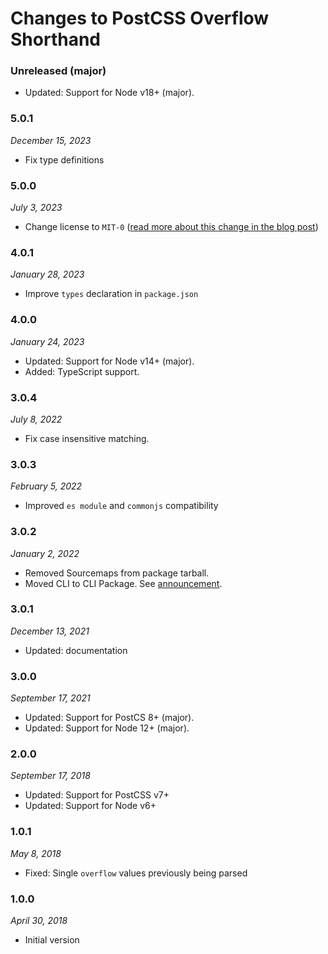 # Changes to PostCSS Overflow Shorthand

### Unreleased (major)

- Updated: Support for Node v18+ (major).

### 5.0.1

_December 15, 2023_

- Fix type definitions

### 5.0.0

_July 3, 2023_

- Change license to `MIT-0` ([read more about this change in the blog post](https://preset-env.cssdb.org/blog/license-change/))

### 4.0.1

_January 28, 2023_

- Improve `types` declaration in `package.json`

### 4.0.0

_January 24, 2023_

- Updated: Support for Node v14+ (major).
- Added: TypeScript support.

### 3.0.4

_July 8, 2022_

- Fix case insensitive matching.

### 3.0.3

_February 5, 2022_

- Improved `es module` and `commonjs` compatibility

### 3.0.2

_January 2, 2022_

- Removed Sourcemaps from package tarball.
- Moved CLI to CLI Package. See [announcement](https://github.com/csstools/postcss-plugins/discussions/121).

### 3.0.1

_December 13, 2021_

- Updated: documentation

### 3.0.0

_September 17, 2021_

- Updated: Support for PostCS 8+ (major).
- Updated: Support for Node 12+ (major).

### 2.0.0

_September 17, 2018_

- Updated: Support for PostCSS v7+
- Updated: Support for Node v6+

### 1.0.1

_May 8, 2018_

- Fixed: Single `overflow` values previously being parsed

### 1.0.0

_April 30, 2018_

- Initial version
